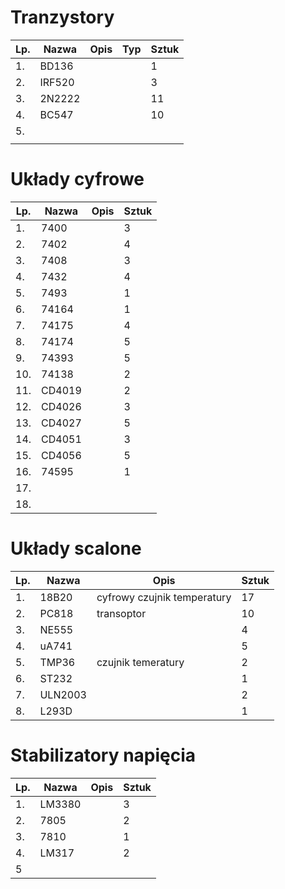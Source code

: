 

# Tranzystory


| Lp. | Nazwa  | Opis | Typ | Sztuk |
| --- | ------ | ---- | --- | ----- |
| 1.  | BD136  |      |     | 1     |
| 2.  | IRF520 |      |     | 3     |
| 3.  | 2N2222 |      |     | 11    |
| 4.  | BC547  |      |     | 10    |
| 5.  |        |      |     |       |
|     |        |      |     |       |


# Układy cyfrowe

| Lp. | Nazwa  | Opis | Sztuk |
| --- | ------ | ---- | ----- |
| 1.  | 7400   |      | 3     |
| 2.  | 7402   |      | 4     |
| 3.  | 7408   |      | 3     |
| 4.  | 7432   |      | 4     |
| 5.  | 7493   |      | 1     |
| 6.  | 74164  |      | 1     |
| 7.  | 74175  |      | 4     |
| 8.  | 74174  |      | 5     |
| 9.  | 74393  |      | 5     |
| 10. | 74138  |      | 2     |
| 11. | CD4019 |      | 2     |
| 12. | CD4026 |      | 3     |
| 13. | CD4027 |      | 5     |
| 14. | CD4051 |      | 3     |
| 15. | CD4056 |      | 5     |
| 16. | 74595  |      | 1     |
| 17. |        |      |       |
| 18. |        |      |       |

# Układy scalone


| Lp. | Nazwa   | Opis                        | Sztuk |
| --- | ------- | --------------------------- | ----- |
| 1.  | 18B20   | cyfrowy czujnik temperatury | 17    |
| 2.  | PC818   | transoptor                  | 10    |
| 3.  | NE555   |                             | 4     |
| 4.  | uA741   |                             | 5     |
| 5.  | TMP36   | czujnik temeratury          | 2     |
| 6.  | ST232   |                             | 1     |
| 7.  | ULN2003 |                             | 2     |
| 8.  | L293D   |                             | 1     |

# Stabilizatory napięcia

| Lp. | Nazwa  | Opis | Sztuk |
| --- | ------ | ---- | ----- |
| 1.  | LM3380 |      | 3     |
| 2.  | 7805   |      | 2     |
| 3.  | 7810   |      | 1     |
| 4.  | LM317  |      | 2     |
| 5   |        |      |       |